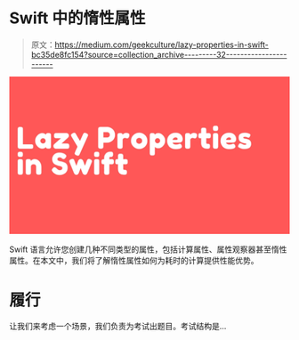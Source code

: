 # Swift 中的惰性属性

> 原文：<https://medium.com/geekculture/lazy-properties-in-swift-bc35de8fc154?source=collection_archive---------32----------------------->

![](img/86a9df990bb7bc83bb27271fb27a5a9a.png)

Swift 语言允许您创建几种不同类型的属性，包括计算属性、属性观察器甚至惰性属性。在本文中，我们将了解惰性属性如何为耗时的计算提供性能优势。

# 履行

让我们来考虑一个场景，我们负责为考试出题目。考试结构是…
